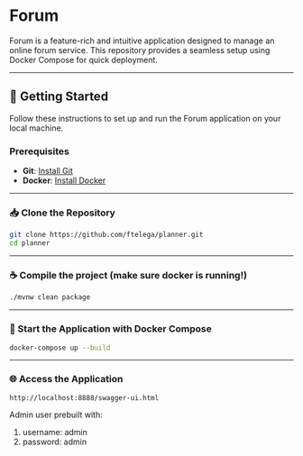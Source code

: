 # Forum

Forum is a feature-rich and intuitive application designed to manage an online forum service. This repository provides a seamless setup using Docker Compose for quick deployment.

---

## 🚀 Getting Started

Follow these instructions to set up and run the Forum application on your local machine.

### Prerequisites
- **Git**: [Install Git](https://git-scm.com/book/en/v2/Getting-Started-Installing-Git)
- **Docker**: [Install Docker](https://docs.docker.com/get-docker/)

---

### 📥 Clone the Repository

```bash
git clone https://github.com/ftelega/planner.git
cd planner
```

---


### ☕ Compile the project (make sure docker is running!)

```bash
./mvnw clean package
```

---

### 🐳 Start the Application with Docker Compose

```bash
docker-compose up --build
```

---

### 🌐 Access the Application

```text
http://localhost:8888/swagger-ui.html
```
Admin user prebuilt with: 
1. username: admin
2. password: admin